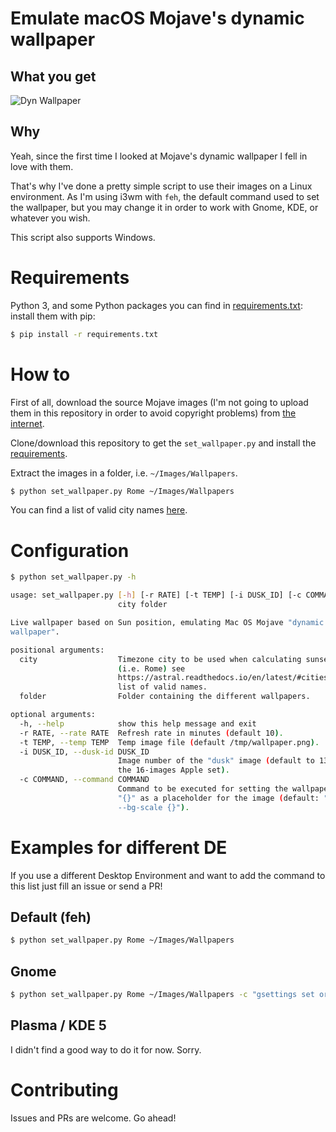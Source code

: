 # Emulate macOS Mojave's dynamic wallpaper

## What you get
![Dyn Wallpaper](http://i.freegifmaker.me/1/5/3/2/8/0/15328097891754468.gif?1532809797)

## Why
Yeah, since the first time I looked at Mojave's dynamic wallpaper I fell in
love with them.

That's why I've done a pretty simple script to use their images on a Linux
environment. As I'm using i3wm with `feh`, the default command used to set the
wallpaper, but you may change it in order to work with Gnome, KDE, or whatever
you wish.

This script also supports Windows.

# Requirements
Python 3, and some Python packages you can find in
[requirements.txt](requirements.txt): install them with pip:
```sh
$ pip install -r requirements.txt
```

# How to

First of all, download the source Mojave images (I'm not going to upload them
in this repository in order to avoid copyright problems) from
[the internet](https://www.reddit.com/r/apple/comments/8oz25c/all_16_full_resolution_macos_mojave_dynamic/).

Clone/download this repository to get the `set_wallpaper.py` and install the
[requirements](#requirements).

Extract the images in a folder, i.e. `~/Images/Wallpapers`.

```sh
$ python set_wallpaper.py Rome ~/Images/Wallpapers
```

You can find a list of valid city names [here](https://astral.readthedocs.io/en/latest/#cities).

# Configuration
```sh
$ python set_wallpaper.py -h

usage: set_wallpaper.py [-h] [-r RATE] [-t TEMP] [-i DUSK_ID] [-c COMMAND]
                        city folder

Live wallpaper based on Sun position, emulating Mac OS Mojave "dynamic
wallpaper".

positional arguments:
  city                  Timezone city to be used when calculating sunset time
                        (i.e. Rome) see
                        https://astral.readthedocs.io/en/latest/#cities for a
                        list of valid names.
  folder                Folder containing the different wallpapers.

optional arguments:
  -h, --help            show this help message and exit
  -r RATE, --rate RATE  Refresh rate in minutes (default 10).
  -t TEMP, --temp TEMP  Temp image file (default /tmp/wallpaper.png).
  -i DUSK_ID, --dusk-id DUSK_ID
                        Image number of the "dusk" image (default to 13 for
                        the 16-images Apple set).
  -c COMMAND, --command COMMAND
                        Command to be executed for setting the wallpaper, use
                        "{}" as a placeholder for the image (default: "feh
                        --bg-scale {}").

```

# Examples for different DE
If you use a different Desktop Environment and want to add the command to this
list just fill an issue or send a PR!

## Default (feh)
```sh
$ python set_wallpaper.py Rome ~/Images/Wallpapers
```

## Gnome
```sh
$ python set_wallpaper.py Rome ~/Images/Wallpapers -c "gsettings set org.gnome.desktop.background picture-uri {}"
```

## Plasma / KDE 5
I didn't find a good way to do it for now. Sorry.



# Contributing

Issues and PRs are welcome. Go ahead!
